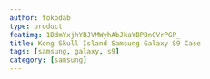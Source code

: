 ```yaml
---
author: tokodab
type: product
featimg: 1BdmYxjhYBJVMWyhAbJkaYBPBnCVrPGP_
title: Kong Skull Island Samsung Galaxy S9 Case
tags: [samsung, galaxy, s9]
category: [samsung]
---
```

